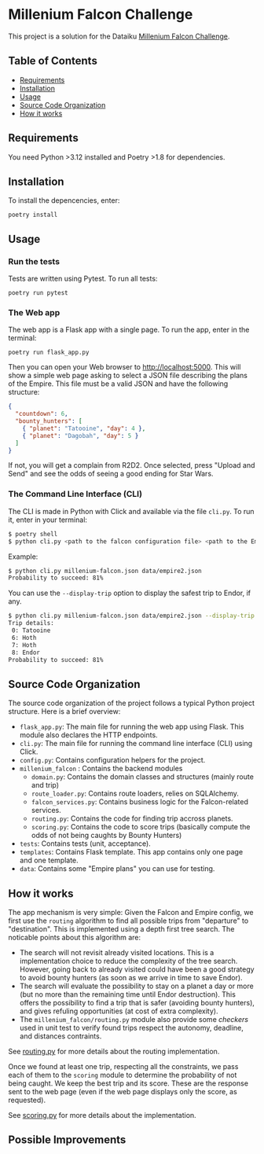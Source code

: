 # Millenium Falcon Challenge

This project is a solution for the Dataiku [Millenium Falcon Challenge](https://github.com/dataiku/millenium-falcon-challenge).

## Table of Contents

- [Requirements](#requirements)
- [Installation](#installation)
- [Usage](#usage)
- [Source Code Organization](#source-code-organization)
- [How it works](#how-it-works)

## Requirements

You need Python >3.12 installed and Poetry >1.8 for dependencies.

## Installation

To install the depencencies, enter:

```shell
poetry install
```

## Usage

### Run the tests

Tests are written using Pytest.
To run all tests:

```shell
poetry run pytest
```

### The Web app

The web app is a Flask app with a single page.
To run the app, enter in the terminal:

```shell
poetry run flask_app.py
```

Then you can open your Web browser to [http://localhost:5000](http://localhost:5000). This will show a simple web page asking to select a JSON file describing the plans of the Empire.
This file must be a valid JSON and have the following structure:

```json
{
  "countdown": 6,
  "bounty_hunters": [
    { "planet": "Tatooine", "day": 4 },
    { "planet": "Dagobah", "day": 5 }
  ]
}
```

If not, you will get a complain from R2D2.
Once selected, press "Upload and Send" and see the odds of seeing a good ending for Star Wars.

### The Command Line Interface (CLI)

The CLI is made in Python with Click and available via the file `cli.py`.
To run it, enter in your terminal:

```bash
$ poetry shell
$ python cli.py <path to the falcon configuration file> <path to the Empire plans file>
```

Example:

```bash
$ python cli.py millenium-falcon.json data/empire2.json
Probability to succeed: 81%
```

You can use the `--display-trip` option to display the safest trip to Endor, if any.

```bash
$ python cli.py millenium-falcon.json data/empire2.json --display-trip
Trip details:
 0: Tatooine
 6: Hoth
 7: Hoth
 8: Endor
Probability to succeed: 81%
```

## Source Code Organization

The source code organization of the project follows a typical Python project structure.
Here is a brief overview:

- `flask_app.py`: The main file for running the web app using Flask. This module also declares the HTTP endpoints.
- `cli.py`: The main file for running the command line interface (CLI) using Click.
- `config.py`: Contains configuration helpers for the project.
- `millenium_falcon` : Contains the backend modules
  - `domain.py`: Contains the domain classes and structures (mainly route and trip)
  - `route_loader.py`: Contains route loaders, relies on SQLAlchemy.
  - `falcon_services.py`: Contains business logic for the Falcon-related services.
  - `routing.py`: Contains the code for finding trip accross planets.
  - `scoring.py`: Contains the code to score trips (basically compute the odds of not being caughts by Bounty Hunters)
- `tests`: Contains tests (unit, acceptance).
- `templates`: Contains Flask template. This app contains only one page and one template.
- `data`: Contains some "Empire plans" you can use for testing.

## How it works

The app mechanism is very simple: Given the Falcon and Empire config, we first use the `routing` algorithm to find all possible trips from "departure" to "destination".
This is implemented using a depth first tree search.
The noticable points about this algorithm are:

- The search will not revisit already visited locations. This is a implementation choice to reduce the complexity of the tree search. However, going back to already visited could have been a good strategy to avoid bounty hunters (as soon as we arrive in time to save Endor).
- The search will evaluate the possibility to stay on a planet a day or more (but no more than the remaining time until Endor destruction). This offers the possibility to find a trip that is safer (avoiding bounty hunters), and gives refuling opportunities (at cost of extra complexity).
- The `millenium_falcon/routing.py` module also provide some _checkers_ used in unit test to verify found trips respect the autonomy, deadline, and distances contraints.

See [routing.py](millenium_falcon/routing.py) for more details about the routing implementation.

Once we found at least one trip, respecting all the constraints, we pass each of them to the `scoring` module to determine the probability of not being caught.
We keep the best trip and its score. These are the response sent to the web page (even if the web page displays only the score, as requested).

See [scoring.py](millenium_falcon/scoring.py) for more details about the implementation.

## Possible Improvements
